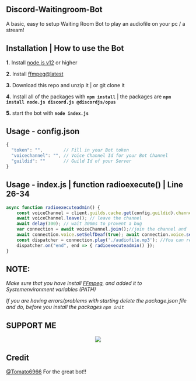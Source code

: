 ## Discord-Waitingroom-Bot

A basic, easy to setup Waiting Room Bot to play an audiofile on your pc / a stream!

## Installation | How to use the Bot

 **1.** Install [node.js v12](https://nodejs.org/api/cli.html#cli_unhandled_rejections_mode) or higher

 **2.** Install [ffmpeg@latest](https://ffmpeg.org) 

 **3.** Download this repo and unzip it    |    or git clone it
 
 **4.** Install all of the packages with **`npm install`**     |  the packages are   **`npm install node.js discord.js @discordjs/opus`**
 
 **5.** start the bot with **`node index.js`**

## Usage - config.json

```javascript
{
  "token": "",        // Fill in your Bot token
  "voicechannel": "", // Voice Channel Id for your Bot Channel
  "guildid": ""       // Guild Id of your Server
}
```

## Usage - index.js  | function radioexecute()  | Line 26-34

```javascript
async function radioexecuteadmin() {
    const voiceChannel = client.guilds.cache.get(config.guildid).channels.cache.get(config.voicechannel); //define the Voice Channel
    await voiceChannel.leave(); // leave the channel
    await delay(300); // wait 300ms to provent a bug
    var connection = await voiceChannel.join();//join the channel and
    await connection.voice.setSelfDeaf(true); await connection.voice.setDeaf(true); //selfdeaf
    const dispatcher = connection.play('./audiofile.mp3'); //You can replace the './audiofile.mp3' with any sort of Radio stream for example: 'https://streams.ilovemusic.de/iloveradio17.mp3'
    dispatcher.on("end", end => { radioexecuteadmin() });
}
```

## **NOTE:**

*Make sure that you have install [FFmpeg](https://ffmpeg.org), and added it to Systemenvironment variables (PATH)*

*If you are having errors/problems with starting delete the package.json file and do, before you install the packages `npm init`*

## SUPPORT ME

<div align="center">
            <a href="https://www.buymeacoffee.com/navaneethkm" target="_blank" style="display: inline-block;">
                <img
                    src="https://img.shields.io/badge/Donate-Buy%20Me%20A%20Coffee-orange.svg?style=flat-square" 
                    align="center"
                />
            </a></div>
            
## Credit

[@Tomato6966](https://github.com/Tomato6966/) For the great bot!!
